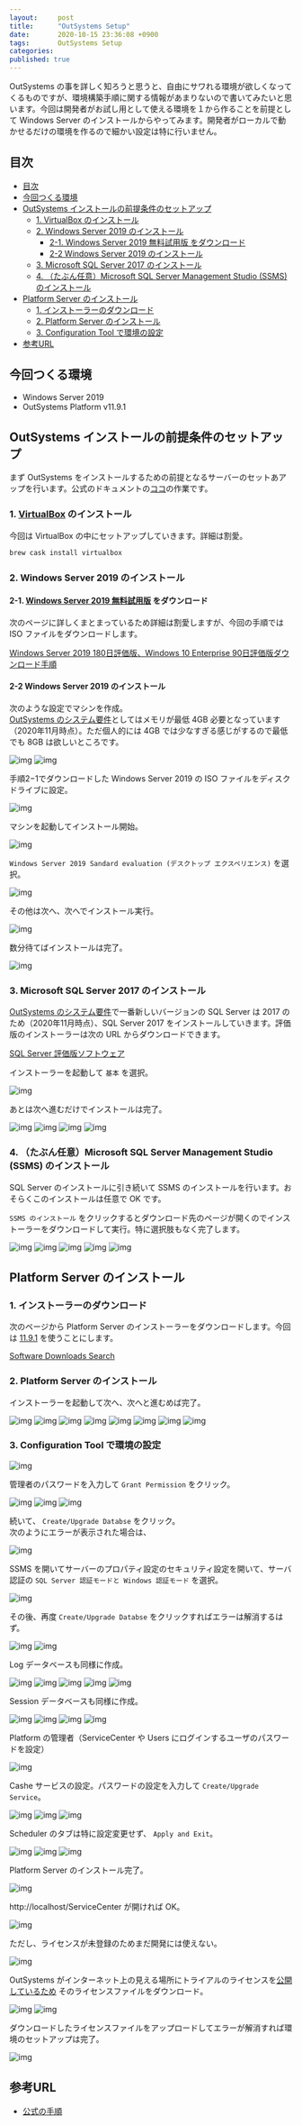 ```yaml
---
layout:     post
title:      "OutSystems Setup"
date:       2020-10-15 23:36:08 +0900
tags:       OutSystems Setup
categories: 
published: true
---
```


OutSystems の事を詳しく知ろうと思うと、自由にサワれる環境が欲しくなってくるものですが、環境構築手順に関する情報があまりないので書いてみたいと思います。今回は開発者がお試し用として使える環境を１から作ることを前提として Windows Server のインストールからやってみます。開発者がローカルで動かせるだけの環境を作るので細かい設定は特に行いません。

## 目次

<!-- @import "[TOC]" {cmd="toc" depthFrom=1 depthTo=6 orderedList=false} -->

<!-- code_chunk_output -->

- [目次](#目次)
- [今回つくる環境](#今回つくる環境)
- [OutSystems インストールの前提条件のセットアップ](#outsystems-インストールの前提条件のセットアップ)
  - [1. VirtualBox のインストール](#1-virtualbox-のインストール)
  - [2. Windows Server 2019 のインストール](#2-windows-server-2019-のインストール)
    - [2-1. Windows Server 2019 無料試用版 をダウンロード](#2-1-windows-server-2019-無料試用版-をダウンロード)
    - [2-2 Windows Server 2019 のインストール](#2-2-windows-server-2019-のインストール)
  - [3. Microsoft SQL Server 2017 のインストール](#3-microsoft-sql-server-2017-のインストール)
  - [4. （たぶん任意）Microsoft SQL Server Management Studio (SSMS) のインストール](#4-たぶん任意microsoft-sql-server-management-studio-ssms-のインストール)
- [Platform Server のインストール](#platform-server-のインストール)
  - [1. インストーラーのダウンロード](#1-インストーラーのダウンロード)
  - [2. Platform Server のインストール](#2-platform-server-のインストール)
  - [3. Configuration Tool で環境の設定](#3-configuration-tool-で環境の設定)
- [参考URL](#参考url)

<!-- /code_chunk_output -->

## 今回つくる環境

- Windows Server 2019
- OutSystems Platform v11.9.1

## OutSystems インストールの前提条件のセットアップ

まず OutSystems をインストールするための前提となるサーバーのセットあアップを行います。公式のドキュメントの[ココ](https://success.outsystems.com/ja-jp/Documentation/11/Setting_Up_OutSystems#_7)の作業です。

### 1. [VirtualBox](https://www.virtualbox.org/) のインストール

今回は VirtualBox の中にセットアップしていきます。詳細は割愛。

```sh
brew cask install virtualbox
```

### 2. Windows Server 2019 のインストール

#### 2-1. [Windows Server 2019 無料試用版](https://www.microsoft.com/ja-jp/windows-server/trial) をダウンロード

次のページに詳しくまとまっているため詳細は割愛しますが、今回の手順では ISO ファイルをダウンロードします。

[Windows Server 2019 180日評価版、Windows 10 Enterprise 90日評価版ダウンロード手順](https://qiita.com/bitterrich/items/d22d1a0fe02d08b1faed)

#### 2-2 Windows Server 2019 のインストール

次のような設定でマシンを作成。  
[OutSystems のシステム要件](https://success.outsystems.com/Documentation/11/Setting_Up_OutSystems/OutSystems_system_requirements)としてはメモリが最低 4GB 必要となっています（2020年11月時点）。ただ個人的には 4GB では少なすぎる感じがするので最低でも 8GB は欲しいところです。

![img](../../../assets/2020-10-15-001-1024.webp)
![img](../../../assets/2020-10-15-002-1024.webp)

手順2−1でダウンロードした Windows Server 2019 の ISO ファイルをディスクドライブに設定。

![img](../../../assets/2020-10-15-003-1024.webp)

マシンを起動してインストール開始。

![img](../../../assets/2020-10-15-005-1024.webp)

`Windows Server 2019 Sandard evaluation (デスクトップ エクスペリエンス)` を選択。

![img](../../../assets/2020-10-15-006-1024.webp)

その他は次へ、次へでインストール実行。

![img](../../../assets/2020-10-15-007-1024.webp)

数分待てばインストールは完了。

![img](../../../assets/2020-10-15-008-1024.webp)

### 3. Microsoft SQL Server 2017 のインストール

[OutSystems のシステム要件](https://success.outsystems.com/Documentation/11/Setting_Up_OutSystems/OutSystems_system_requirements)で一番新しいバージョンの SQL Server は 2017 のため（2020年11月時点）、SQL Server 2017 をインストールしていきます。評価版のインストーラーは次の URL からダウンロードできます。

[SQL Server 評価版ソフトウェア](https://www.microsoft.com/ja-jp/evalcenter/evaluate-sql-server-2019)

インストーラーを起動して `基本` を選択。

![img](../../../assets/2020-10-15-009-1024.webp)

あとは次へ進むだけでインストールは完了。

![img](../../../assets/2020-10-15-010-1024.webp)
![img](../../../assets/2020-10-15-011-1024.webp)
![img](../../../assets/2020-10-15-012-1024.webp)
![img](../../../assets/2020-10-15-013-1024.webp)

### 4. （たぶん任意）Microsoft SQL Server Management Studio (SSMS) のインストール

SQL Server のインストールに引き続いて SSMS のインストールを行います。おそらくこのインストールは任意で OK です。

`SSMS のインストール` をクリックするとダウンロード先のページが開くのでインストーラーをダウンロードして実行。特に選択肢もなく完了します。

![img](../../../assets/2020-10-15-014-1024.webp)
![img](../../../assets/2020-10-15-015-1024.webp)
![img](../../../assets/2020-10-15-016-1024.webp)
![img](../../../assets/2020-10-15-017-1024.webp)
![img](../../../assets/2020-10-15-018-1024.webp)

## Platform Server のインストール

### 1. インストーラーのダウンロード

次のページから Platform Server のインストーラーをダウンロードします。今回は [11.9.1](https://www.outsystems.com/downloads/ScreenDetails.aspx?MajorVersion=11&ReleaseId=19511&ComponentName=Platform+Server) を使うことにします。

[Software Downloads Search](https://www.outsystems.com/Downloads/search/Platform-Server/11/)

### 2. Platform Server のインストール

インストーラーを起動して次へ、次へと進むめば完了。

![img](../../../assets/2020-10-15-019-1024.webp)
![img](../../../assets/2020-10-15-020-1024.webp)
![img](../../../assets/2020-10-15-021-1024.webp)
![img](../../../assets/2020-10-15-022-1024.webp)
![img](../../../assets/2020-10-15-023-1024.webp)
![img](../../../assets/2020-10-15-024-1024.webp)
![img](../../../assets/2020-10-15-025-1024.webp)
![img](../../../assets/2020-10-15-026-1024.webp)

### 3. Configuration Tool で環境の設定

![img](../../../assets/2020-10-15-027-1024.webp)

管理者のパスワードを入力して `Grant Permission` をクリック。

![img](../../../assets/2020-10-15-028-1024.webp)
![img](../../../assets/2020-10-15-029-1024.webp)
![img](../../../assets/2020-10-15-030-1024.webp)

続いて、 `Create/Upgrade Databse` をクリック。  
次のようにエラーが表示された場合は、

![img](../../../assets/2020-10-15-031-1024.webp)

SSMS を開いてサーバーのプロパティ設定のセキュリティ設定を開いて、サーバ認証の `SQL Server 認証モードと Windows 認証モード` を選択。

![img](../../../assets/2020-10-15-032-1024.webp)

その後、再度 `Create/Upgrade Databse` をクリックすればエラーは解消するはず。

![img](../../../assets/2020-10-15-033-1024.webp)
![img](../../../assets/2020-10-15-034-1024.webp)

Log データベースも同様に作成。

![img](../../../assets/2020-10-15-035-1024.webp)
![img](../../../assets/2020-10-15-036-1024.webp)
![img](../../../assets/2020-10-15-037-1024.webp)
![img](../../../assets/2020-10-15-038-1024.webp)
![img](../../../assets/2020-10-15-039-1024.webp)

Session データベースも同様に作成。

![img](../../../assets/2020-10-15-040-1024.webp)
![img](../../../assets/2020-10-15-041-1024.webp)
![img](../../../assets/2020-10-15-042-1024.webp)
![img](../../../assets/2020-10-15-043-1024.webp)

Platform の管理者（ServiceCenter や Users にログインするユーザのパスワードを設定）

![img](../../../assets/2020-10-15-044-1024.webp)

Cashe サービスの設定。パスワードの設定を入力して `Create/Upgrade Service`。

![img](../../../assets/2020-10-15-045-1024.webp)
![img](../../../assets/2020-10-15-046-1024.webp)
![img](../../../assets/2020-10-15-047-1024.webp)

Scheduler のタブは特に設定変更せず、 `Apply and Exit`。

![img](../../../assets/2020-10-15-048-1024.webp)
![img](../../../assets/2020-10-15-049-1024.webp)
![img](../../../assets/2020-10-15-050-1024.webp)

Platform Server のインストール完了。

![img](../../../assets/2020-10-15-051-1024.webp)

http://localhost/ServiceCenter が開ければ OK。

![img](../../../assets/2020-10-15-052-1024.webp)

ただし、ライセンスが未登録のためまだ開発には使えない。

![img](../../../assets/2020-10-15-053-1024.webp)

OutSystems がインターネット上の見える場所にトライアルのライセンスを[公開しているため](https://myfilerepo.blob.core.windows.net/sources/license.lic) そのライセンスファイルをダウンロード。

![img](../../../assets/2020-10-15-054-1024.webp)
![img](../../../assets/2020-10-15-055-1024.webp)

ダウンロードしたライセンスファイルをアップロードしてエラーが解消すれば環境のセットアップは完了。

![img](../../../assets/2020-10-15-056-1024.webp)

## 参考URL

- [公式の手順](https://success.outsystems.com/ja-jp/Documentation/11/Setting_Up_OutSystems#install-the-platform-server)